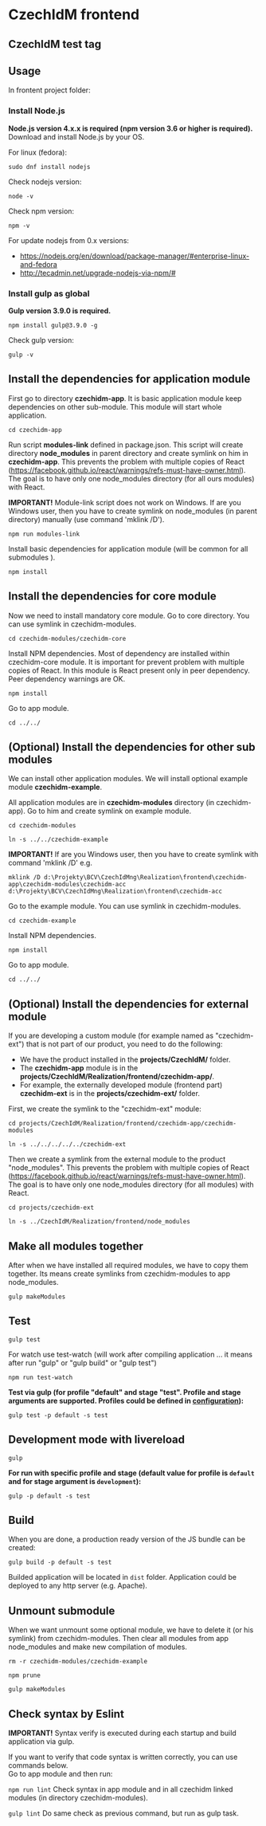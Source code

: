 # CzechIdM frontend
## CzechIdM test tag

## Usage

In frontent project folder:

### Install Node.js

**Node.js version 4.x.x is required (npm version 3.6 or higher is required).** Download and install Node.js by your OS.

For linux (fedora):

`sudo dnf install nodejs`

Check nodejs version:

`node -v`

Check npm version:

`npm -v`

For update nodejs from 0.x versions:
* https://nodejs.org/en/download/package-manager/#enterprise-linux-and-fedora
* http://tecadmin.net/upgrade-nodejs-via-npm/#

### Install gulp as global

**Gulp version 3.9.0 is required.**

`npm install gulp@3.9.0 -g`

Check gulp version:

`gulp -v`


## Install the dependencies for application module

First go to directory **czechidm-app**. It is basic application module keep dependencies on other sub-module.
This module will start whole application.

`cd czechidm-app`

Run script **modules-link** defined in package.json. This script will create directory **node_modules** in parent directory and create symlink on him in **czechidm-app**. This prevents the problem with multiple copies of React (https://facebook.github.io/react/warnings/refs-must-have-owner.html). The goal is to have only one node_modules directory (for all ours modules) with React.

**IMPORTANT!** Module-link script does not work on Windows. If are you Windows user, then you have to create symlink on node_modules (in parent directory) manually (use command 'mklink /D').

`npm run modules-link`

Install basic dependencies for application module (will be common for all submodules ).

`npm install`

## Install the dependencies for core module

Now we need to install mandatory core module. Go to core directory. You can use symlink in czechidm-modules.

`cd czechidm-modules/czechidm-core`

Install NPM dependencies. Most of dependency are installed within czechidm-core module. It is important for prevent problem with multiple copies of React.  In this module is React present only in peer dependency. Peer dependency warnings are OK.

`npm install`

Go to app module.

`cd ../../`

## (Optional) Install the dependencies for other sub modules

We can install other application modules. We will install optional example module **czechidm-example**.

All application modules are in **czechidm-modules** directory (in czechidm-app). Go to him and create symlink on example module.

`cd czechidm-modules`

`ln -s ../../czechidm-example`

**IMPORTANT!** If are you Windows user, then you have to create symlink with command 'mklink /D' e.g.

`mklink /D d:\Projekty\BCV\CzechIdMng\Realization\frontend\czechidm-app\czechidm-modules\czechidm-acc d:\Projekty\BCV\CzechIdMng\Realization\frontend\czechidm-acc`

Go to the example module. You can use symlink in czechidm-modules.

`cd czechidm-example`

Install NPM dependencies.

`npm install`

Go to app module.

`cd ../../`

## (Optional) Install the dependencies for **external** module
If you are developing a custom module (for example named as "czechidm-ext") that is not part of our product, you need to do the following:

* We have the product installed in the **projects/CzechIdM/** folder.
* The **czechidm-app** module is in the **projects/CzechIdM/Realization/frontend/czechidm-app/**.
* For example, the externally developed module (frontend part) **czechidm-ext** is in the **projects/czechidm-ext/** folder.

First, we create the symlink to the "czechidm-ext" module:

`cd projects/CzechIdM/Realization/frontend/czechidm-app/czechidm-modules`

`ln -s ../../../../../czechidm-ext`

Then we create a symlink from the external module to the product "node_modules". This prevents the problem with multiple copies of React (https://facebook.github.io/react/warnings/refs-must-have-owner.html).
The goal is to have only one node_modules directory (for all modules) with React.

`cd projects/czechidm-ext`

`ln -s ../CzechIdM/Realization/frontend/node_modules`

## Make all modules together
After when we have installed all required modules, we have to copy them together. Its means create symlinks from czechidm-modules to app node_modules.

`gulp makeModules`

## Test

`gulp test`

For watch use test-watch (will work after compiling application ... it means after run "gulp" or "gulp build" or "gulp test")

`npm run test-watch`

__Test via gulp (for profile "default" and stage "test". Profile and stage arguments are supported. Profiles could be defined in [configuration](./czechidm-app/config)):__

`gulp test -p default -s test`

## Development mode with livereload

`gulp`

__For run with specific profile and stage (default value for profile is `default`  and for stage argument is `development`):__

`gulp -p default -s test`

## Build

When you are done, a production ready version of the JS bundle can be created:

`gulp build -p default -s test`

Builded application will be located in `dist` folder. Application could be deployed to any http server (e.g. Apache).

## Unmount submodule
When we want unmount some optional module, we have to delete it (or his symlink) from czechidm-modules. Then clear all modules from app node_modules and make new compilation of modules.

`rm -r czechidm-modules/czechidm-example`

`npm prune`

`gulp makeModules`

## Check syntax by Eslint
**IMPORTANT!** Syntax verify is executed during each startup and build application via gulp.

If you want to verify that code syntax is written correctly, you can use commands below.  
Go to app module and then run:

`npm run lint`   Check syntax in app module and in all czechidm linked modules (in directory czechidm-modules).

`gulp lint`  Do same check as previous command, but run as gulp task.

